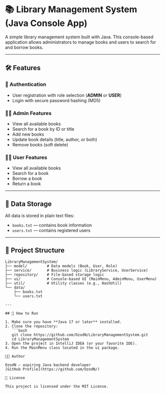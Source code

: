 
# 📚 Library Management System (Java Console App)

A simple library management system built with Java. This console-based application allows administrators to manage books and users to search for and borrow books.

---

## 🛠 Features

### 👤 Authentication
- User registration with role selection (**ADMIN** or **USER**)
- Login with secure password hashing (MD5)

### 👨‍🏫 Admin Features
- View all available books
- Search for a book by ID or title
- Add new books
- Update book details (title, author, or both)
- Remove books (soft delete)

### 🙋‍♂️ User Features
- View all available books
- Search for a book
- Borrow a book
- Return a book

---

## 💾 Data Storage

All data is stored in plain text files:
- `books.txt` — contains book information
- `users.txt` — contains registered users

---

## 📂 Project Structure

```plaintext
LibraryManagementSystem/
├── model/         # Data models (Book, User, Role)
├── service/       # Business logic (LibraryService, UserService)
├── repository/    # File-based storage logic
├── ui/            # Console-based UI (MainMenu, AdminMenu, UserMenu)
├── util/          # Utility classes (e.g., HashUtil)
└── data/          
    ├── books.txt
    └── users.txt

---

## 🚀 How to Run

1. Make sure you have **Java 17 or later** installed.
2. Clone the repository:
   ```bash
   git clone https://github.com/OzodN/LibraryManagementSystem.git
   cd LibraryManagementSystem
3. Open the project in IntelliJ IDEA (or your favorite IDE).
4. Run the MainMenu class located in the ui package.

👨‍💻 Author

OzodN — aspiring Java backend developer
[GitHub Profile](https://github.com/OzodN/)

📄 License

This project is licensed under the MIT License.
